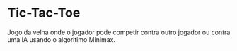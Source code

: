 # Tic-Tac-Toe

  Jogo da velha onde o jogador pode competir contra outro jogador ou contra uma IA
  usando o algoritimo Minimax.